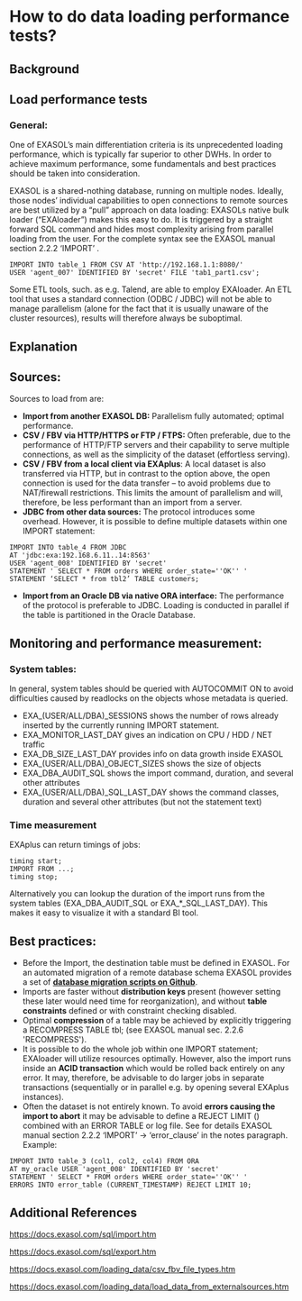 # How to do data loading performance tests? 
## Background

## Load performance tests

### General:

One of EXASOL’s main differentiation criteria is its unprecedented loading performance, which is typically far superior to other DWHs. In order to achieve maximum performance, some fundamentals and best practices should be taken into consideration.

EXASOL is a shared-nothing database, running on multiple nodes. Ideally, those nodes’ individual capabilities to open connections to remote sources are best utilized by a “pull” approach on data loading: EXASOLs native bulk loader (“EXAloader”) makes this easy to do. It is triggered by a straight forward SQL command and hides most complexity arising from parallel loading from the user. For the complete syntax see the EXASOL manual section 2.2.2 ‘IMPORT’ . 


```"code
IMPORT INTO table_1 FROM CSV AT 'http://192.168.1.1:8080/' 
USER 'agent_007' IDENTIFIED BY 'secret' FILE 'tab1_part1.csv'; 
```
Some ETL tools, such. as e.g. Talend, are able to employ EXAloader. An ETL tool that uses a standard connection (ODBC / JDBC) will not be able to manage parallelism (alone for the fact that it is usually unaware of the cluster resources), results will therefore always be suboptimal.

## Explanation

## Sources:

Sources to load from are:

* **Import from another EXASOL DB:** Parallelism fully automated; optimal performance.
* **CSV / FBV via HTTP/HTTPS or FTP / FTPS:** Often preferable, due to the performance of HTTP/FTP servers and their capability to serve multiple connections, as well as the simplicity of the dataset (effortless serving).
* **CSV / FBV from a local client via EXAplus**: A local dataset is also transferred via HTTP, but in contrast to the option above, the open connection is used for the data transfer – to avoid problems due to NAT/firewall restrictions. This limits the amount of parallelism and will, therefore, be less performant than an import from a server.
* **JDBC from other data sources:** The protocol introduces some overhead. However, it is possible to define multiple datasets within one IMPORT statement: 
```"code
IMPORT INTO table_4 FROM JDBC 
AT 'jdbc:exa:192.168.6.11..14:8563' 
USER 'agent_008' IDENTIFIED BY 'secret' 
STATEMENT ' SELECT * FROM orders WHERE order_state=''OK'' ' 
STATEMENT ‘SELECT * from tbl2’ TABLE customers; 
```
* **Import from an Oracle DB via native ORA interface:** The performance of the protocol is preferable to JDBC. Loading is conducted in parallel if the table is partitioned in the Oracle Database.

## Monitoring and performance measurement:

### System tables:

In general, system tables should be queried with AUTOCOMMIT ON to avoid difficulties caused by readlocks on the objects whose metadata is queried.

* EXA_(USER/ALL/DBA)_SESSIONS shows the number of rows already inserted by the currently running IMPORT statement.
* EXA_MONITOR_LAST_DAY gives an indication on CPU / HDD / NET traffic
* EXA_DB_SIZE_LAST_DAY provides info on data growth inside EXASOL
* EXA_(USER/ALL/DBA)_OBJECT_SIZES shows the size of objects
* EXA_DBA_AUDIT_SQL shows the import command, duration, and several other attributes
* EXA_(USER/ALL/DBA)_SQL_LAST_DAY shows the command classes, duration and several other attributes (but not the statement text)

### Time measurement

EXAplus can return timings of jobs:


```"code
timing start; 
IMPORT FROM ...; 
timing stop; 
```
Alternatively you can lookup the duration of the import runs from the system tables (EXA_DBA_AUDIT_SQL or EXA_*_SQL_LAST_DAY). This makes it easy to visualize it with a standard BI tool.

## Best practices:

* Before the Import, the destination table must be defined in EXASOL. For an automated migration of a remote database schema EXASOL provides a set of **[database migration scripts on Github](https://github.com/EXASOL/database-migration)**.
* Imports are faster without **distribution keys** present (however setting these later would need time for reorganization), and without **table constraints** defined or with constraint checking disabled.
* Optimal **compression** of a table may be achieved by explicitly triggering a RECOMPRESS TABLE tbl; (see EXASOL manual sec. 2.2.6 'RECOMPRESS').
* It is possible to do the whole job within one IMPORT statement; EXAloader will utilize resources optimally. However, also the import runs inside an **ACID transaction** which would be rolled back entirely on any error. It may, therefore, be advisable to do larger jobs in separate transactions (sequentially or in parallel e.g. by opening several EXAplus instances).
* Often the dataset is not entirely known. To avoid **errors causing the import to abort** it may be advisable to define a REJECT LIMIT () combined with an ERROR TABLE or log file. See for details EXASOL manual section 2.2.2 ‘IMPORT’ -> ‘error_clause’ in the notes paragraph. Example: 
```"code
IMPORT INTO table_3 (col1, col2, col4) FROM ORA 
AT my_oracle USER 'agent_008' IDENTIFIED BY 'secret' 
STATEMENT ' SELECT * FROM orders WHERE order_state=''OK'' ' 
ERRORS INTO error_table (CURRENT_TIMESTAMP) REJECT LIMIT 10; 
```

## Additional References

<https://docs.exasol.com/sql/import.htm>

<https://docs.exasol.com/sql/export.htm>

<https://docs.exasol.com/loading_data/csv_fbv_file_types.htm>

<https://docs.exasol.com/loading_data/load_data_from_externalsources.htm>

